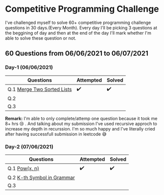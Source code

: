 # Competitive Programming Challenge
I've challenged myself to solve 60+ competitive programming challenge questions in 30 days.(Every Month). Every day I'll be picking 3 questions at the beggining of day and then at the end of the day I'll mark whether I'm able to solve these question or not.
## 60 Questions from 06/06/2021 to 06/07/2021

### Day-1 (06/06/2021)
| Questions     | Attempted     | Solved       |
| ------------- | ------------- |------------- |
|Q.1 [Merge Two Sorted Lists](https://leetcode.com/submissions/detail/503995625/) | :heavy_check_mark:  |   :heavy_check_mark:      |
|Q.2   |   | |
|  Q.3 |   | |

**Remark:** I'm able to only complete/attemp one question because it took me 8+ hrs 😢 . And talking about my submission I've used recursive approch to increase my depth in recurssion. 
I'm so much happy and I've literally cried after having successfull submission in leetcode  😅

### Day-2 (07/06/2021)
| Questions     | Attempted     | Solved       |
| ------------- | ------------- |------------- |
|Q.1 [Pow(x, n)](https://leetcode.com/submissions/detail/504484657/) | :heavy_check_mark:  |   :heavy_check_mark:      |
|Q.2 [K-th Symbol in Grammar](https://leetcode.com/submissions/detail/504536056/)   |   | |
|  Q.3 |   | |
